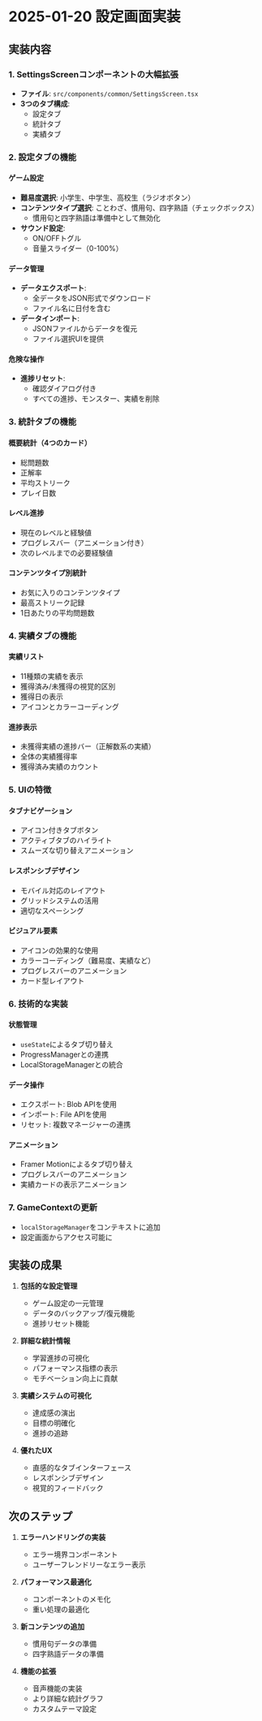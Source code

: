 # 2025-01-20 設定画面実装

## 実装内容

### 1. SettingsScreenコンポーネントの大幅拡張
- **ファイル**: `src/components/common/SettingsScreen.tsx`
- **3つのタブ構成**:
  - 設定タブ
  - 統計タブ
  - 実績タブ

### 2. 設定タブの機能

#### ゲーム設定
- **難易度選択**: 小学生、中学生、高校生（ラジオボタン）
- **コンテンツタイプ選択**: ことわざ、慣用句、四字熟語（チェックボックス）
  - 慣用句と四字熟語は準備中として無効化
- **サウンド設定**:
  - ON/OFFトグル
  - 音量スライダー（0-100%）

#### データ管理
- **データエクスポート**: 
  - 全データをJSON形式でダウンロード
  - ファイル名に日付を含む
- **データインポート**:
  - JSONファイルからデータを復元
  - ファイル選択UIを提供

#### 危険な操作
- **進捗リセット**:
  - 確認ダイアログ付き
  - すべての進捗、モンスター、実績を削除

### 3. 統計タブの機能

#### 概要統計（4つのカード）
- 総問題数
- 正解率
- 平均ストリーク
- プレイ日数

#### レベル進捗
- 現在のレベルと経験値
- プログレスバー（アニメーション付き）
- 次のレベルまでの必要経験値

#### コンテンツタイプ別統計
- お気に入りのコンテンツタイプ
- 最高ストリーク記録
- 1日あたりの平均問題数

### 4. 実績タブの機能

#### 実績リスト
- 11種類の実績を表示
- 獲得済み/未獲得の視覚的区別
- 獲得日の表示
- アイコンとカラーコーディング

#### 進捗表示
- 未獲得実績の進捗バー（正解数系の実績）
- 全体の実績獲得率
- 獲得済み実績のカウント

### 5. UIの特徴

#### タブナビゲーション
- アイコン付きタブボタン
- アクティブタブのハイライト
- スムーズな切り替えアニメーション

#### レスポンシブデザイン
- モバイル対応のレイアウト
- グリッドシステムの活用
- 適切なスペーシング

#### ビジュアル要素
- アイコンの効果的な使用
- カラーコーディング（難易度、実績など）
- プログレスバーのアニメーション
- カード型レイアウト

### 6. 技術的な実装

#### 状態管理
- `useState`によるタブ切り替え
- ProgressManagerとの連携
- LocalStorageManagerとの統合

#### データ操作
- エクスポート: Blob APIを使用
- インポート: File APIを使用
- リセット: 複数マネージャーの連携

#### アニメーション
- Framer Motionによるタブ切り替え
- プログレスバーのアニメーション
- 実績カードの表示アニメーション

### 7. GameContextの更新
- `localStorageManager`をコンテキストに追加
- 設定画面からアクセス可能に

## 実装の成果

1. **包括的な設定管理**
   - ゲーム設定の一元管理
   - データのバックアップ/復元機能
   - 進捗リセット機能

2. **詳細な統計情報**
   - 学習進捗の可視化
   - パフォーマンス指標の表示
   - モチベーション向上に貢献

3. **実績システムの可視化**
   - 達成感の演出
   - 目標の明確化
   - 進捗の追跡

4. **優れたUX**
   - 直感的なタブインターフェース
   - レスポンシブデザイン
   - 視覚的フィードバック

## 次のステップ

1. **エラーハンドリングの実装**
   - エラー境界コンポーネント
   - ユーザーフレンドリーなエラー表示

2. **パフォーマンス最適化**
   - コンポーネントのメモ化
   - 重い処理の最適化

3. **新コンテンツの追加**
   - 慣用句データの準備
   - 四字熟語データの準備

4. **機能の拡張**
   - 音声機能の実装
   - より詳細な統計グラフ
   - カスタムテーマ設定